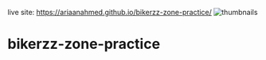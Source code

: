 live site: https://ariaanahmed.github.io/bikerzz-zone-practice/
![thumbnails](https://user-images.githubusercontent.com/121677432/213759673-9a608d17-53e0-4a4f-983b-7d27ac25ba31.png)
# bikerzz-zone-practice
